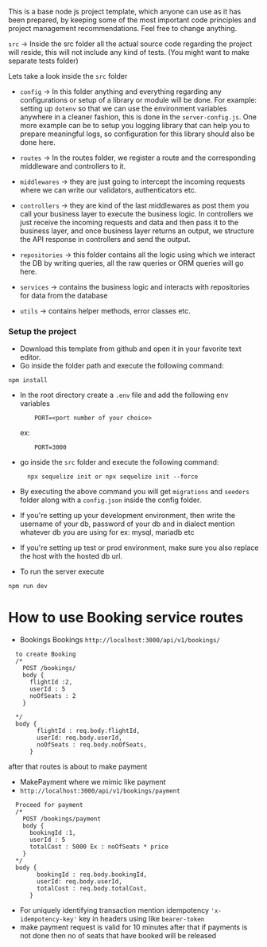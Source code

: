 This is a base node js project template, which anyone can use as it has been prepared, by keeping some of the most important code principles and project management recommendations. Feel free to change anything. 


`src` -> Inside the src folder all the actual source code regarding the project will reside, this will not include any kind of tests. (You might  want to make separate tests folder)

Lets take a look inside the `src` folder

 - `config` -> In this folder anything and everything regarding any configurations or setup of a library or module will be done. For example: setting up `dotenv` so that we can use the environment variables anywhere in a cleaner fashion, this is done in the `server-config.js`. One more example can be to setup you logging library that can help you to prepare meaningful logs, so configuration for this library should also be done here. 

 - `routes` -> In the routes folder, we register a route and the corresponding middleware and controllers to it. 

 - `middlewares` -> they are just going to intercept the incoming requests where we can write our validators, authenticators etc. 

 - `controllers` -> they are kind of the last middlewares as post them you call your business layer to execute the business logic. In controllers we just receive the incoming requests and data and then pass it to the business layer, and once business layer returns an output, we structure the API response in controllers and send the output. 

 - `repositories` -> this folder contains all the logic using which we interact the DB by writing queries, all the raw queries or ORM queries will go here.

 - `services` -> contains the business logic and interacts with repositories for data from the database

 - `utils` -> contains helper methods, error classes etc.

### Setup the project

 - Download this template from github and open it in your favorite text editor. 
 - Go inside the folder path and execute the following command:
  ```
  npm install
  ```
 - In the root directory create a `.env` file and add the following env variables
    ```
        PORT=<port number of your choice>
    ```
    ex: 
    ```
        PORT=3000
    ```
 - go inside the `src` folder and execute the following command:
    ```
      npx sequelize init or npx sequelize init --force
    ```
 - By executing the above command you will get `migrations` and `seeders` folder along with a `config.json` inside the config folder. 
 - If you're setting up your development environment, then write the username of your db, password of your db and in dialect mention whatever db you are using for ex: mysql, mariadb etc
 - If you're setting up test or prod environment, make sure you also replace the host with the hosted db url.

 - To run the server execute
 ```
 npm run dev
 ```

 # How to use Booking service routes
 - Bookings
Bookings `http://localhost:3000/api/v1/bookings/`
```
  to create Booking
  /*
    POST /bookings/
    body {
      flightId :2,
      userId : 5
      noOfSeats : 2
    }

  */
  body {
        flightId : req.body.flightId,
        userId: req.body.userId,
        noOfSeats : req.body.noOfSeats,
      }
```

after that routes is about to make payment
- MakePayment where we mimic like payment
- `http://localhost:3000/api/v1/bookings/payment`
```
  Proceed for payment
  /*
    POST /bookings/payment
    body {
      bookingId :1,
      userId : 5
      totalCost : 5000 Ex : noOfSeats * price
    }
  */
  body {
        bookingId : req.body.bookingId,
        userId: req.body.userId,
        totalCost : req.body.totalCost,
      }

```
- For uniquely identifying transaction mention idempotency `'x-idempotency-key'` key in headers using like `bearer-token`
- make payment request is valid for 10 minutes after that if payments is not done then no of seats that have booked will be released
